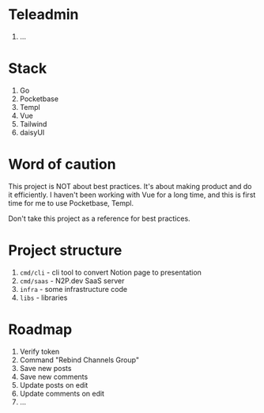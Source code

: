 # Teleadmin

1. ...

# Stack

1. Go
1. Pocketbase
1. Templ
1. Vue
1. Tailwind
1. daisyUI

# Word of caution

This project is NOT about best practices. It's about making product
and do it efficiently. I haven't been working with Vue for a long time,
and this is first time for me to use Pocketbase, Templ.

Don't take this project as a reference for best practices.

# Project structure

1. `cmd/cli` - cli tool to convert Notion page to presentation
1. `cmd/saas` - N2P.dev SaaS server
1. `infra` - some infrastructure code
1. `libs` - libraries

# Roadmap

1. Verify token
1. Command "Rebind Channels Group"
1. Save new posts
1. Save new comments
1. Update posts on edit
1. Update comments on edit
1. ...